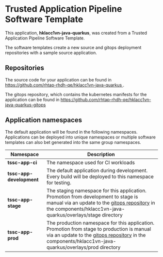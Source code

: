 # Trusted Application Pipeline Software Template

This application, **hklacc1vn-java-quarkus**, was created from a Trusted Application Pipeline Software Template.

The software templates create a new source and gitops deployment repositories with a sample source application. 

## Repositories

The source code for your application can be found in [https://github.com/rhtap-rhdh-qe/hklacc1vn-java-quarkus ](https://github.com/rhtap-rhdh-qe/hklacc1vn-java-quarkus ).
 
The gitops repository, which contains the kubernetes manifests for the application can be found in 
[https://github.com/rhtap-rhdh-qe/hklacc1vn-java-quarkus-gitops ](https://github.com/rhtap-rhdh-qe/hklacc1vn-java-quarkus-gitops ) 

## Application namespaces 

The default application will be found in the following namespaces. Applications can be deployed into unique namespaces or multiple software templates can also bet generated into the same group namespaces.  

|  Namespace   |  Description   |  
| -------- | -------- |
| **tssc-app-ci** | The namespace used for CI workloads |
| **tssc-app-development** | The default application during development. Every build will be deployed to this namespace for testing. |
| **tssc-app-stage** | The staging namespace for this application. Promotion from development to stage is manual via an update to the [gitops repository](https://github.com/rhtap-rhdh-qe/hklacc1vn-java-quarkus-gitops ) in the components/hklacc1vn-java-quarkus/overlays/stage directory |
| **tssc-app-prod** | The production namespace for this application. Promotion from stage to production is manual via an update to the [gitops repository](https://github.com/rhtap-rhdh-qe/hklacc1vn-java-quarkus-gitops ) in the components/hklacc1vn-java-quarkus/overlays/prod directory |
